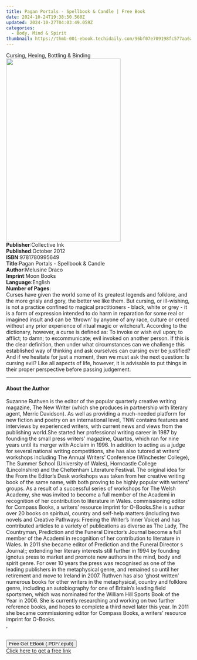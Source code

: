 ```yaml
---
title: Pagan Portals - Spellbook & Candle | Free Book
date: 2024-10-24T19:38:50.560Z
updated: 2024-10-27T04:03:49.059Z
categories:
  - Body, Mind & Spirit
thumbnail: https://thmb-001-ebook.techidaily.com/96bf07e709198fc577aa6a57d8d08296455f9c01804f8d9a6cc58c160e8dfea8.jpg
---
```

<main id="book-container">
  <div class="flex flex-col">
    <div class="book-brief flex-1 py-6 px-4 sm:p-6 md:py-10 md:px-8">
      <!-- brief-->
      <div class="book-brief-main">Cursing, Hexing, Bottling & Binding</div>
    </div>
    <div
      class="book-meta-info flex-1 grid gap-4 col-start-1 col-end-3 row-start-1 sm:mb-6 sm:grid-cols-4 lg:gap-6 lg:col-start-2 lg:row-end-6 lg:row-span-6 lg:mb-0"
    >
      <div
        class="book-meta-info-left place-content-center mt-4 p-4 text-sm leading-6 col-start-2 col-span-2 dark:text-slate-400"
      >
        <img
          class="w-full h-500 object-cover rounded-lg sm:h-255 sm:col-span-2 lg:col-span-full"
          src="https://img-001-ebook.techidaily.com/cacf5d9588b2939948ccaee4cae17acdcab0c3e7e66450a0bcc993aaa67f418e.jpg"
          alt=""
          width="312"
          height="500"
        />
      </div>
      <div
        class="book-meta-info-right mt-2 col-start-1 row-start-2 col-span-3 self-center"
      >
        <!-- meta data  -->
        <div class="flex flex-col px-4 md:px-8">
          <div class="flex-1">
            <strong>Publisher</strong>:<span class="px-2">Collective Ink</span>
          </div>
          <div class="flex-1">
            <strong>Published</strong>:<span class="px-2">October 2012</span>
          </div>
          <div class="flex-1">
            <strong>ISBN</strong>:<span class="px-2">9781780995649</span>
          </div>
          <div class="flex-1">
            <strong>Title</strong>:<span class="px-2"
              >Pagan Portals - Spellbook &amp; Candle</span
            >
          </div>
          <div class="flex-1">
            <strong>Author</strong>:<span class="px-2">Melusine Draco</span>
          </div>
          <div class="flex-1">
            <strong>Imprint</strong>:<span class="px-2">Moon Books</span>
          </div>
          <div class="flex-1">
            <strong>Language</strong>:<span class="px-2">English</span>
          </div>
          <div class="flex-1">
            <strong>Number of Pages</strong>:<span class="px-2"></span>
          </div>
        </div>
      </div>
    </div>
    <div class="book-description flex-1 py-6 px-4 sm:p-6 md:py-10 md:px-8">
      <div class="book-description-main">
        <div accordion-content="" id="description">
          Curses have given the world some of its greatest legends and folklore,
          and the more grisly and gory, the better we like them. But cursing, or
          ill-wishing, is not a practice confined to magical practitioners -
          black, white or grey - it is a form of expression intended to do harm
          in reparation for some real or imagined insult and can be ‘thrown’ by
          anyone of any race, culture or creed without any prior experience of
          ritual magic or witchcraft. According to the dictionary, however, a
          curse is defined as: To invoke or wish evil upon; to afflict; to damn;
          to excommunicate; evil invoked on another person. If this is the clear
          definition, then under what circumstances can we challenge this
          established way of thinking and ask ourselves can cursing ever be
          justified? And if we hesitate for just a moment, then we must ask the
          next question: Is cursing evil? Like all aspects of life, however, it
          is advisable to put things in their proper perspective before passing
          judgement.<br />
        </div>
      </div>
    </div>
    <div class="book-excerpts flex-1 py-6 px-4 sm:p-6 md:py-10 md:px-8">
      <!-- excerpts-->
      <div class="book-excerpts-main">
        <hr />
        <h4 class="placeholder placeholder-heading">
          <span>About the Author</span>
        </h4>
        <p>
          Suzanne Ruthven is the editor of the popular quarterly creative
          writing magazine, The New Writer (which she produces in partnership
          with literary agent, Merric Davidson). As well as providing a
          much-needed platform for new fiction and poetry on an international
          level, TNW contains features and interviews by experienced writers,
          with current news and views from the publishing world.She started her
          professional writing career in 1987 by founding the small press
          writers’ magazine, Quartos, which ran for nine years until its merger
          with Acclaim in 1996. In addition to acting as a judge for several
          national writing competitions, she has also tutored at writers’
          workshops including The Annual Writers’ Conference (Winchester
          College), The Summer School (University of Wales), Horncastle College
          (Lincolnshire) and the Cheltenham Literature Festival. The original
          idea for the From the Editor’s Desk workshops was taken from her
          creative writing book of the same name, with both proving to be highly
          popular with writers’ groups. As a result of a successful series of
          workshops for The Welsh Academy, she was invited to become a full
          member of the Academi in recognition of her contribution to literature
          in Wales. commissioning editor for Compass Books, a writers’ resource
          imprint for O-Books.She is author over 20 books on spiritual, country
          and self-help matters (including two novels and Creative Pathways:
          Freeing the Writer’s Inner Voice) and has contributed articles to a
          variety of publications as diverse as The Lady, The Countryman,
          Prediction and the Funeral Director’s Journal become a full member of
          the Academi in recognition of her contribution to literature in Wales.
          In 2011 she became editor of Prediction and the Funeral Director s
          Journal;; extending her literary interests still further in 1994 by
          founding ignotus press to market and promote new authors in the mind,
          body and spirit genre. For over 10 years the press was recognised as
          one of the leading publishers in the metaphysical genre, and remained
          so until her retirement and move to Ireland in 2007. Ruthven has also
          ‘ghost written’ numerous books for other writers in the metaphysical,
          country and folklore genre, including an autobiography for one of
          Britain’s leading field sportsmen, which was nominated for the William
          Hill Sports Book of the Year in 2006. She is currently researching and
          working on two further reference books, and hopes to complete a third
          novel later this year. In 2011 she became commissioning editor for
          Compass Books, a writers’ resource imprint for O-Books.<br />,
          <br /><br />
        </p>
      </div>
    </div>
    <div
      class="book-about-author flex-1 py-6 px-4 sm:p-6 md:py-10 md:px-8"
    ></div>
    <div class="book-free-get flex-1 py-6 px-4 sm:p-6 md:py-10 md:px-8">
      <button
        id="btn-free-get"
        class="bg-blue-500 hover:bg-blue-700 text-white font-bold py-2 px-4 rounded"
      >
        Free Get EBook (.PDF/.epub)
      </button>
      <div id="countdown-display" class="px-2 text-lg mt-2"></div>
      <a
        id="free-link"
        class="hidden bg-blue-500 hover:bg-blue-700 text-white font-bold py-2 px-4 rounded"
        href="https://www.ebooks.com/en-us/book/1058519/pagan-portals-spellbook-candle/melusine-draco/"
        target="_blank"
        >Click here to get a free link</a
      >
    </div>
    <script>
      let countdownTime = 0;
      let countdownInterval = null;
      document
        .getElementById('btn-free-get')
        .addEventListener('click', startCountdown);
      function startCountdown() {
        countdownTime = new Date().getTime() + 60000 * 3;
        countdownInterval = setInterval(updateCountdown, 1000);
        document.getElementById('btn-free-get').disabled = true;
        document
          .getElementById('btn-free-get')
          .classList.add('bg-gray-500', 'cursor-not-allowed');
      }
      function updateCountdown() {
        let currentTime = new Date().getTime();
        let timeLeft = countdownTime - currentTime;
        let secondsLeft = Math.floor(timeLeft / 1000);
        document.getElementById('countdown-display').innerHTML =
          `Remaining time: ${secondsLeft} seconds.`;
        if (secondsLeft <= 0) {
          clearInterval(countdownInterval);
          document.getElementById('btn-free-get').classList.add('hidden');
          document.getElementById('free-link').classList.remove('hidden');
          document.getElementById('countdown-display').innerHTML = '';
        }
      }
    </script>
  </div>
</main>

<ins class="adsbygoogle"
      style="display:block"
      data-ad-client="ca-pub-7571918770474297"
      data-ad-slot="8358498916"
      data-ad-format="auto"
      data-full-width-responsive="true"></ins>
    